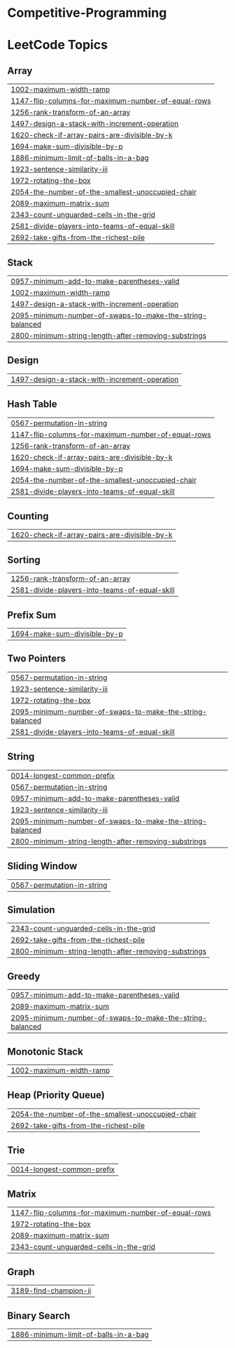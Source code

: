 # Competitive-Programming

<!---LeetCode Topics Start-->
# LeetCode Topics
## Array
|  |
| ------- |
| [1002-maximum-width-ramp](https://github.com/EyasuTesfu/Competitive-Programming/tree/master/1002-maximum-width-ramp) |
| [1147-flip-columns-for-maximum-number-of-equal-rows](https://github.com/EyasuTesfu/Competitive-Programming/tree/master/1147-flip-columns-for-maximum-number-of-equal-rows) |
| [1256-rank-transform-of-an-array](https://github.com/EyasuTesfu/Competitive-Programming/tree/master/1256-rank-transform-of-an-array) |
| [1497-design-a-stack-with-increment-operation](https://github.com/EyasuTesfu/Competitive-Programming/tree/master/1497-design-a-stack-with-increment-operation) |
| [1620-check-if-array-pairs-are-divisible-by-k](https://github.com/EyasuTesfu/Competitive-Programming/tree/master/1620-check-if-array-pairs-are-divisible-by-k) |
| [1694-make-sum-divisible-by-p](https://github.com/EyasuTesfu/Competitive-Programming/tree/master/1694-make-sum-divisible-by-p) |
| [1886-minimum-limit-of-balls-in-a-bag](https://github.com/EyasuTesfu/Competitive-Programming/tree/master/1886-minimum-limit-of-balls-in-a-bag) |
| [1923-sentence-similarity-iii](https://github.com/EyasuTesfu/Competitive-Programming/tree/master/1923-sentence-similarity-iii) |
| [1972-rotating-the-box](https://github.com/EyasuTesfu/Competitive-Programming/tree/master/1972-rotating-the-box) |
| [2054-the-number-of-the-smallest-unoccupied-chair](https://github.com/EyasuTesfu/Competitive-Programming/tree/master/2054-the-number-of-the-smallest-unoccupied-chair) |
| [2089-maximum-matrix-sum](https://github.com/EyasuTesfu/Competitive-Programming/tree/master/2089-maximum-matrix-sum) |
| [2343-count-unguarded-cells-in-the-grid](https://github.com/EyasuTesfu/Competitive-Programming/tree/master/2343-count-unguarded-cells-in-the-grid) |
| [2581-divide-players-into-teams-of-equal-skill](https://github.com/EyasuTesfu/Competitive-Programming/tree/master/2581-divide-players-into-teams-of-equal-skill) |
| [2692-take-gifts-from-the-richest-pile](https://github.com/EyasuTesfu/Competitive-Programming/tree/master/2692-take-gifts-from-the-richest-pile) |
## Stack
|  |
| ------- |
| [0957-minimum-add-to-make-parentheses-valid](https://github.com/EyasuTesfu/Competitive-Programming/tree/master/0957-minimum-add-to-make-parentheses-valid) |
| [1002-maximum-width-ramp](https://github.com/EyasuTesfu/Competitive-Programming/tree/master/1002-maximum-width-ramp) |
| [1497-design-a-stack-with-increment-operation](https://github.com/EyasuTesfu/Competitive-Programming/tree/master/1497-design-a-stack-with-increment-operation) |
| [2095-minimum-number-of-swaps-to-make-the-string-balanced](https://github.com/EyasuTesfu/Competitive-Programming/tree/master/2095-minimum-number-of-swaps-to-make-the-string-balanced) |
| [2800-minimum-string-length-after-removing-substrings](https://github.com/EyasuTesfu/Competitive-Programming/tree/master/2800-minimum-string-length-after-removing-substrings) |
## Design
|  |
| ------- |
| [1497-design-a-stack-with-increment-operation](https://github.com/EyasuTesfu/Competitive-Programming/tree/master/1497-design-a-stack-with-increment-operation) |
## Hash Table
|  |
| ------- |
| [0567-permutation-in-string](https://github.com/EyasuTesfu/Competitive-Programming/tree/master/0567-permutation-in-string) |
| [1147-flip-columns-for-maximum-number-of-equal-rows](https://github.com/EyasuTesfu/Competitive-Programming/tree/master/1147-flip-columns-for-maximum-number-of-equal-rows) |
| [1256-rank-transform-of-an-array](https://github.com/EyasuTesfu/Competitive-Programming/tree/master/1256-rank-transform-of-an-array) |
| [1620-check-if-array-pairs-are-divisible-by-k](https://github.com/EyasuTesfu/Competitive-Programming/tree/master/1620-check-if-array-pairs-are-divisible-by-k) |
| [1694-make-sum-divisible-by-p](https://github.com/EyasuTesfu/Competitive-Programming/tree/master/1694-make-sum-divisible-by-p) |
| [2054-the-number-of-the-smallest-unoccupied-chair](https://github.com/EyasuTesfu/Competitive-Programming/tree/master/2054-the-number-of-the-smallest-unoccupied-chair) |
| [2581-divide-players-into-teams-of-equal-skill](https://github.com/EyasuTesfu/Competitive-Programming/tree/master/2581-divide-players-into-teams-of-equal-skill) |
## Counting
|  |
| ------- |
| [1620-check-if-array-pairs-are-divisible-by-k](https://github.com/EyasuTesfu/Competitive-Programming/tree/master/1620-check-if-array-pairs-are-divisible-by-k) |
## Sorting
|  |
| ------- |
| [1256-rank-transform-of-an-array](https://github.com/EyasuTesfu/Competitive-Programming/tree/master/1256-rank-transform-of-an-array) |
| [2581-divide-players-into-teams-of-equal-skill](https://github.com/EyasuTesfu/Competitive-Programming/tree/master/2581-divide-players-into-teams-of-equal-skill) |
## Prefix Sum
|  |
| ------- |
| [1694-make-sum-divisible-by-p](https://github.com/EyasuTesfu/Competitive-Programming/tree/master/1694-make-sum-divisible-by-p) |
## Two Pointers
|  |
| ------- |
| [0567-permutation-in-string](https://github.com/EyasuTesfu/Competitive-Programming/tree/master/0567-permutation-in-string) |
| [1923-sentence-similarity-iii](https://github.com/EyasuTesfu/Competitive-Programming/tree/master/1923-sentence-similarity-iii) |
| [1972-rotating-the-box](https://github.com/EyasuTesfu/Competitive-Programming/tree/master/1972-rotating-the-box) |
| [2095-minimum-number-of-swaps-to-make-the-string-balanced](https://github.com/EyasuTesfu/Competitive-Programming/tree/master/2095-minimum-number-of-swaps-to-make-the-string-balanced) |
| [2581-divide-players-into-teams-of-equal-skill](https://github.com/EyasuTesfu/Competitive-Programming/tree/master/2581-divide-players-into-teams-of-equal-skill) |
## String
|  |
| ------- |
| [0014-longest-common-prefix](https://github.com/EyasuTesfu/Competitive-Programming/tree/master/0014-longest-common-prefix) |
| [0567-permutation-in-string](https://github.com/EyasuTesfu/Competitive-Programming/tree/master/0567-permutation-in-string) |
| [0957-minimum-add-to-make-parentheses-valid](https://github.com/EyasuTesfu/Competitive-Programming/tree/master/0957-minimum-add-to-make-parentheses-valid) |
| [1923-sentence-similarity-iii](https://github.com/EyasuTesfu/Competitive-Programming/tree/master/1923-sentence-similarity-iii) |
| [2095-minimum-number-of-swaps-to-make-the-string-balanced](https://github.com/EyasuTesfu/Competitive-Programming/tree/master/2095-minimum-number-of-swaps-to-make-the-string-balanced) |
| [2800-minimum-string-length-after-removing-substrings](https://github.com/EyasuTesfu/Competitive-Programming/tree/master/2800-minimum-string-length-after-removing-substrings) |
## Sliding Window
|  |
| ------- |
| [0567-permutation-in-string](https://github.com/EyasuTesfu/Competitive-Programming/tree/master/0567-permutation-in-string) |
## Simulation
|  |
| ------- |
| [2343-count-unguarded-cells-in-the-grid](https://github.com/EyasuTesfu/Competitive-Programming/tree/master/2343-count-unguarded-cells-in-the-grid) |
| [2692-take-gifts-from-the-richest-pile](https://github.com/EyasuTesfu/Competitive-Programming/tree/master/2692-take-gifts-from-the-richest-pile) |
| [2800-minimum-string-length-after-removing-substrings](https://github.com/EyasuTesfu/Competitive-Programming/tree/master/2800-minimum-string-length-after-removing-substrings) |
## Greedy
|  |
| ------- |
| [0957-minimum-add-to-make-parentheses-valid](https://github.com/EyasuTesfu/Competitive-Programming/tree/master/0957-minimum-add-to-make-parentheses-valid) |
| [2089-maximum-matrix-sum](https://github.com/EyasuTesfu/Competitive-Programming/tree/master/2089-maximum-matrix-sum) |
| [2095-minimum-number-of-swaps-to-make-the-string-balanced](https://github.com/EyasuTesfu/Competitive-Programming/tree/master/2095-minimum-number-of-swaps-to-make-the-string-balanced) |
## Monotonic Stack
|  |
| ------- |
| [1002-maximum-width-ramp](https://github.com/EyasuTesfu/Competitive-Programming/tree/master/1002-maximum-width-ramp) |
## Heap (Priority Queue)
|  |
| ------- |
| [2054-the-number-of-the-smallest-unoccupied-chair](https://github.com/EyasuTesfu/Competitive-Programming/tree/master/2054-the-number-of-the-smallest-unoccupied-chair) |
| [2692-take-gifts-from-the-richest-pile](https://github.com/EyasuTesfu/Competitive-Programming/tree/master/2692-take-gifts-from-the-richest-pile) |
## Trie
|  |
| ------- |
| [0014-longest-common-prefix](https://github.com/EyasuTesfu/Competitive-Programming/tree/master/0014-longest-common-prefix) |
## Matrix
|  |
| ------- |
| [1147-flip-columns-for-maximum-number-of-equal-rows](https://github.com/EyasuTesfu/Competitive-Programming/tree/master/1147-flip-columns-for-maximum-number-of-equal-rows) |
| [1972-rotating-the-box](https://github.com/EyasuTesfu/Competitive-Programming/tree/master/1972-rotating-the-box) |
| [2089-maximum-matrix-sum](https://github.com/EyasuTesfu/Competitive-Programming/tree/master/2089-maximum-matrix-sum) |
| [2343-count-unguarded-cells-in-the-grid](https://github.com/EyasuTesfu/Competitive-Programming/tree/master/2343-count-unguarded-cells-in-the-grid) |
## Graph
|  |
| ------- |
| [3189-find-champion-ii](https://github.com/EyasuTesfu/Competitive-Programming/tree/master/3189-find-champion-ii) |
## Binary Search
|  |
| ------- |
| [1886-minimum-limit-of-balls-in-a-bag](https://github.com/EyasuTesfu/Competitive-Programming/tree/master/1886-minimum-limit-of-balls-in-a-bag) |
<!---LeetCode Topics End-->